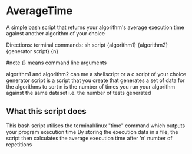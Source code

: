 # AverageTime
A simple bash script that returns your algorithm's average execution time against another algorithm of your choice


Directions:
terminal commands:
sh script {algorithm1} {algorithm2} {generator script} {n}

#note {} means command line arguments

algorithm1 and algorithm2 can me a shellscript or a c script of your choice
generator script is a script that you create that generates a set of data for the algorithms to sort
n is the number of times you run your algorithm against the same dataset i.e. the number of tests generated


## What this script does ##
This bash script utilises the terminal/linux "time" command which outputs your program execution time
By storing the execution data in a file, the script then calculates the average execution time after 'n' number of repetitions
